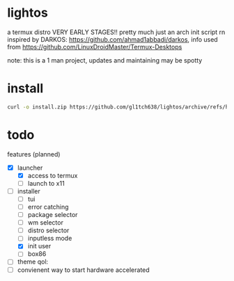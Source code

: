 # lightos
a termux distro VERY EARLY STAGES!! pretty much just an arch init script rn
inspired by DARKOS: https://github.com/ahmad1abbadi/darkos, info used from https://github.com/LinuxDroidMaster/Termux-Desktops

note: this is a 1 man project, updates and maintaining may be spotty

# install
```bash
curl -o install.zip https://github.com/gl1tch638/lightos/archive/refs/heads/main.zip && unzip install.zip && cd install && chmod +x setup.sh && ./setup.sh
```
# todo

features (planned)
- [x] launcher
  - [x] access to termux
  - [ ] launch to x11

- [ ] installer
  - [ ] tui
  - [ ] error catching
  - [ ] package selector
  - [ ] wm selector
  - [ ] distro selector
  - [ ] inputless mode
  - [x] init user
  - [ ] box86

- [ ] theme
qol:
- [ ] convienent way to start hardware accelerated
